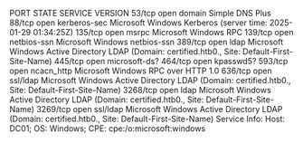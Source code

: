 PORT     STATE SERVICE       VERSION
53/tcp   open  domain        Simple DNS Plus
88/tcp   open  kerberos-sec  Microsoft Windows Kerberos (server time: 2025-01-29 01:34:25Z)
135/tcp  open  msrpc         Microsoft Windows RPC
139/tcp  open  netbios-ssn   Microsoft Windows netbios-ssn
389/tcp  open  ldap          Microsoft Windows Active Directory LDAP (Domain: certified.htb0., Site: Default-First-Site-Name)
445/tcp  open  microsoft-ds?
464/tcp  open  kpasswd5?
593/tcp  open  ncacn_http    Microsoft Windows RPC over HTTP 1.0
636/tcp  open  ssl/ldap      Microsoft Windows Active Directory LDAP (Domain: certified.htb0., Site: Default-First-Site-Name)
3268/tcp open  ldap          Microsoft Windows Active Directory LDAP (Domain: certified.htb0., Site: Default-First-Site-Name)
3269/tcp open  ssl/ldap      Microsoft Windows Active Directory LDAP (Domain: certified.htb0., Site: Default-First-Site-Name)
Service Info: Host: DC01; OS: Windows; CPE: cpe:/o:microsoft:windows